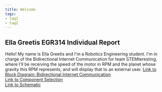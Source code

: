 ```yaml
---
title: Welcome
tags:
- tag1
- tag2
---
```

## Ella Greetis EGR314 Individual Report
Hello! My name is Ella Greetis and I'm a Robotics Engineering student. I'm in charge of the Bidirectional Internet Communication for team STEMteresting, where I'll be receiving the speed of the motor in RPM and the planet whose gravity this RPM represents, and will display that to an external user. 
[Link to Block Diagram: Bidirectional Internet Communication](01BlockDiagram.md)  
[Link to Component Selection](02componentSelection.md)  
[Link to Schematic](03schematic.md)  
